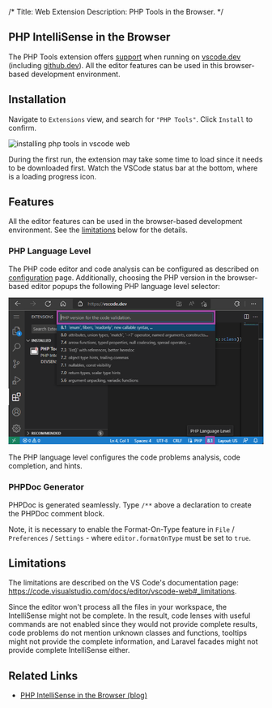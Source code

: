 /*
Title: Web Extension
Description: PHP Tools in the Browser.
*/

## PHP IntelliSense in the Browser

The PHP Tools extension offers [support](https://blog.devsense.com/2022/php-intellisense-web) when running on [vscode.dev](https://vscode.dev) (including [github.dev](https://github.dev)). All the editor features can be used in this browser-based development environment.

## Installation

Navigate to `Extensions` view, and search for `"PHP Tools"`. Click `Install` to confirm.

![installing php tools in vscode web](https://blog.devsense.com/bl-content/uploads/pages/9d26e9e377702d34f7091b7db1c63e51/vscode-web-install.png)

During the first run, the extension may take some time to load since it needs to be downloaded first. Watch the VSCode status bar at the bottom, where is a loading progress icon.

## Features

All the editor features can be used in the browser-based development environment. See the [limitations](#limitations) below for the details.

### PHP Language Level

The PHP code editor and code analysis can be configured as described on [configuration](../configuration) page. Additionally, choosing the PHP version in the browser-based editor popups the following PHP language level selector:

![PHP Language Level](../imgs/phptools-web-language-level.png)

The PHP language level configures the code problems analysis, code completion, and hints.

### PHPDoc Generator

PHPDoc is generated seamlessly. Type `/**` above a declaration to create the PHPDoc comment block.

Note, it is necessary to enable the Format-On-Type feature in `File` / `Preferences` / `Settings` - where `editor.formatOnType` must be set to `true`.

## Limitations

The limitations are described on the VS Code's documentation page: https://code.visualstudio.com/docs/editor/vscode-web#_limitations.

Since the editor won't process all the files in your workspace, the IntelliSense might not be complete. In the result, code lenses with useful commands are not enabled since they would not provide complete results, code problems do not mention unknown classes and functions, tooltips might not provide the complete information, and Laravel facades might not provide complete IntelliSense either.

## Related Links

- [PHP IntelliSense in the Browser (blog)](https://blog.devsense.com/2022/php-intellisense-web)
